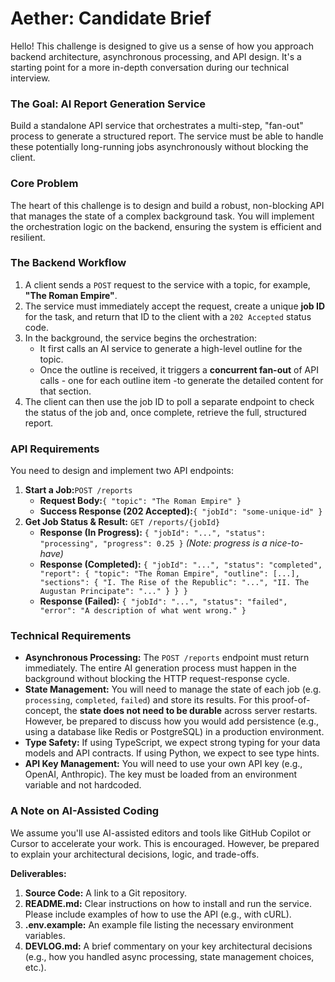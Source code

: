 # Aether: Candidate Brief

Hello! This challenge is designed to give us a sense of how you approach backend architecture, asynchronous processing, and API design. It's a starting point for a more in-depth conversation during our technical interview.

### The Goal: AI Report Generation Service

Build a standalone API service that orchestrates a multi-step, "fan-out" process to generate a structured report. The service must be able to handle these potentially long-running jobs asynchronously without blocking the client.

### Core Problem

The heart of this challenge is to design and build a robust, non-blocking API that manages the state of a complex background task. You will implement the orchestration logic on the backend, ensuring the system is efficient and resilient.

### The Backend Workflow

1. A client sends a `POST` request to the service with a topic, for example, **"The Roman Empire"**.
2. The service must immediately accept the request, create a unique **job ID** for the task, and return that ID to the client with a `202 Accepted` status code.
3. In the background, the service begins the orchestration:
   * It first calls an AI service to generate a high-level outline for the topic.
   * Once the outline is received, it triggers a **concurrent fan-out** of API calls - one for each outline item -to generate the detailed content for that section.
4. The client can then use the job ID to poll a separate endpoint to check the status of the job and, once complete, retrieve the full, structured report.

### API Requirements

You need to design and implement two API endpoints:

1. **Start a Job:**`POST /reports`
   * **Request Body:**`{ "topic": "The Roman Empire" }`
   * **Success Response (202 Accepted):**`{ "jobId": "some-unique-id" }`
2. **Get Job Status & Result:** `GET /reports/{jobId}`
   * **Response (In Progress):** `{ "jobId": "...", "status": "processing", "progress": 0.25 }` *(Note: progress is a nice-to-have)*
   * **Response (Completed):** `{ "jobId": "...", "status": "completed", "report": { "topic": "The Roman Empire", "outline": [...], "sections": { "I. The Rise of the Republic": "...", "II. The Augustan Principate": "..." } } }`
   * **Response (Failed):** `{ "jobId": "...", "status": "failed", "error": "A description of what went wrong." }`

### Technical Requirements

* **Asynchronous Processing:** The `POST /reports` endpoint must return immediately. The entire AI generation process must happen in the background without blocking the HTTP request-response cycle.
* **State Management:** You will need to manage the state of each job (e.g. `processing`, `completed`, `failed`) and store its results. For this proof-of-concept, the **state does not need to be durable** across server restarts. However, be prepared to discuss how you would add persistence (e.g., using a database like Redis or PostgreSQL) in a production environment.
* **Type Safety:** If using TypeScript, we expect strong typing for your data models and API contracts. If using Python, we expect to see type hints.
* **API Key Management:** You will need to use your own API key (e.g., OpenAI, Anthropic). The key must be loaded from an environment variable and not hardcoded.

### A Note on AI-Assisted Coding

We assume you'll use AI-assisted editors and tools like GitHub Copilot or Cursor to accelerate your work. This is encouraged. However, be prepared to explain your architectural decisions, logic, and trade-offs.

**Deliverables:**

1. **Source Code:** A link to a Git repository.
2. **README.md:** Clear instructions on how to install and run the service. Please include examples of how to use the API (e.g., with cURL).
3. **.env.example:** An example file listing the necessary environment variables.
4. **DEVLOG.md:** A brief commentary on your key architectural decisions (e.g., how you handled async processing, state management choices, etc.).
